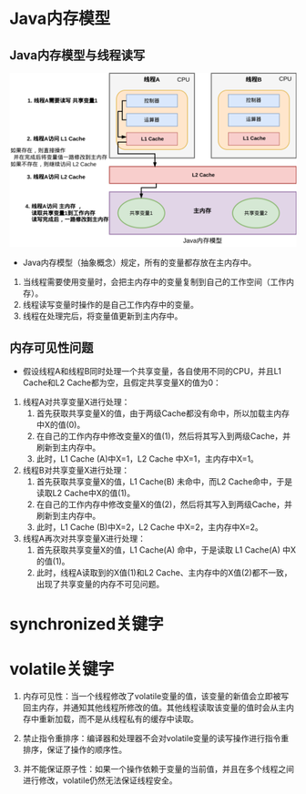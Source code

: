# Java内存模型

## Java内存模型与线程读写

<img src="../../pictures/Thread-Java内存模型.drawio.svg" width="650"/> 

- Java内存模型（抽象概念）规定，所有的变量都存放在主内存中。

1. 当线程需要使用变量时，会把主内存中的变量复制到自己的工作空间（工作内存）。
2. 线程读写变量时操作的是自己工作内存中的变量。
3. 线程在处理完后，将变量值更新到主内存中。

## 内存可见性问题

- 假设线程A和线程B同时处理一个共享变量，各自使用不同的CPU，并且L1 Cache和L2 Cache都为空，且假定共享变量X的值为0：

1. 线程A对共享变量X进行处理：
   1. 首先获取共享变量X的值，由于两级Cache都没有命中，所以加载主内存中X的值(0)。
   2. 在自己的工作内存中修改变量X的值(1)，然后将其写入到两级Cache，并刷新到主内存中。
   3. 此时，L1 Cache (A)中X=1，L2 Cache 中X=1，主内存中X=1。
2. 线程B对共享变量X进行处理：
   1. 首先获取共享变量X的值，L1 Cache(B) 未命中，而L2 Cache命中，于是读取L2 Cache中X的值(1)。
   2. 在自己的工作内存中修改变量X的值(2)，然后将其写入到两级Cache，并刷新到主内存中。
   3. 此时，L1 Cache (B)中X=2，L2 Cache 中X=2，主内存中X=2。
3. 线程A再次对共享变量X进行处理：
   1. 首先获取共享变量X的值，L1 Cache(A) 命中，于是读取 L1 Cache(A) 中X的值(1)。
   2. 此时，线程A读取到的X值(1)和L2 Cache、主内存中的X值(2)都不一致，出现了共享变量的内存不可见问题。

# synchronized关键字

# volatile关键字

1. 内存可见性：当一个线程修改了volatile变量的值，该变量的新值会立即被写回主内存，并通知其他线程所修改的值。其他线程读取该变量的值时会从主内存中重新加载，而不是从线程私有的缓存中读取。
2. 禁止指令重排序：编译器和处理器不会对volatile变量的读写操作进行指令重排序，保证了操作的顺序性。

3. 并不能保证原子性：如果一个操作依赖于变量的当前值，并且在多个线程之间进行修改，volatile仍然无法保证线程安全。